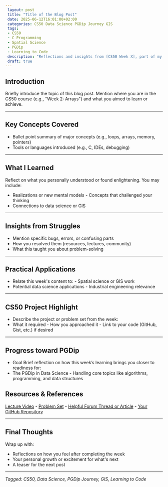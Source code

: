 ```yaml
---
 layout: post
 title: "Title of the Blog Post"
 date: 2025-06-12T16:01:00+02:00
 categories: CS50 Data Science PGDip Journey GIS
 tags: 
 - CS50
 - C Programming
 - Spatial Science
 - PGDip
 - Learning to Code
 description: "Reflections and insights from [CS50 Week X], part of my journey toward the PGDip in Data Science at Stellenbosch University." 
 draft: true
--- 
```


## Introduction 
Briefly introduce the topic of this blog post. Mention where you are in the CS50 course (e.g., "Week 2: Arrays") and what you aimed to learn or achieve. 

--- 
## Key Concepts Covered 
- Bullet point summary of major concepts (e.g., loops, arrays, memory, pointers) 
-  Tools or languages introduced (e.g., C, IDEs, debugging)

---
## What I Learned 
 
 Reflect on what you personally understood or found enlightening. You may include: 
 - Realizations or new mental models - Concepts that challenged your thinking 
 - Connections to data science or GIS

 ----
 ## Insights from Struggles
   - Mention specific bugs, errors, or confusing parts 
   -  How you resolved them (resources, lectures, community) 
   - What this taught you about problem-solving
     
 ---
 ## Practical Applications 
   - Relate this week's content to: - Spatial science or GIS work 
   -  Potential data science applications - Industrial engineering relevance 
   
 ---
 ## CS50 Project Highlight 
   - Describe the project or problem set from the week: 
   - What it required - How you approached it - Link to your code (GitHub, Gist, etc.) if desired 

 ---
 ## Progress toward PGDip
   -  Goal Brief reflection on how this week’s learning brings you closer to readiness for: 
   - The PGDip in Data Science - Handling core topics like algorithms, programming, and data structures

   ## Resources & References 
   [Lecture Video](#) - [Problem Set](#) - [Helpful Forum Thread or Article](#) - [Your GitHub Repository](#) 
   
   ---   
   ## Final Thoughts 
   Wrap up with: 
   - Reflections on how you feel after completing the week 
   -  Your personal growth or excitement for what's next 
   - A teaser for the next post 
   ---
   *Tagged: CS50, Data Science, PGDip Journey, GIS, Learning to Code*  
